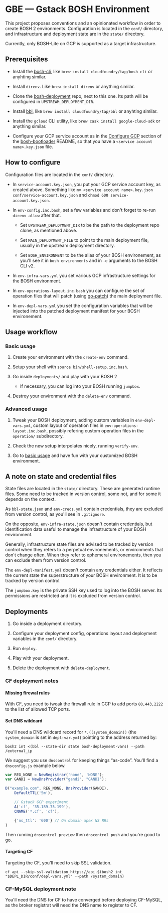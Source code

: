 GBE — Gstack BOSH Environment
=============================

This project proposes conventions and an opinionated workflow in order to
create BOSH 2 environments. Configuration is located in the `conf/` directory,
and infrastructure and deployment state are in the `state/` directory.

Currently, only BOSH-Lite on GCP is supported as a target infrastructure.


Prerequisites
-------------

- Install the [bosh-cli](https://github.com/cloudfoundry/bosh-cli), like
  `brew install cloudfoundry/tap/bosh-cli` or anyhting similar.

- Install `direnv`. Like `brew install direnv` or anything similar.

- Clone the [bosh-deployment](https://github.com/cloudfoundry/bosh-deployment)
  repo, next to this one. Its path will be configured in
  `UPSTREAM_DEPLOYMENT_DIR`.

- Install [bbl](https://github.com/cloudfoundry/bosh-bootloader), like
  `brew install cloudfoundry/tap/bbl` or anyhting similar.

- Install the `gcloud` CLI utility, like `brew cask install google-cloud-sdk`
  or anything similar.

- Configure your GCP service account as in the
  [Configure GCP](https://github.com/cloudfoundry/bosh-bootloader#configure-gcp)
  section of the [bosh-bootloader](https://github.com/cloudfoundry/bosh-bootloader)
  README, so that you have a `<service account name>.key.json` file.


How to configure
----------------

Configuration files are located in the `conf/` directory.

- In `service-account.key.json`, you put your GCP service account key, as
  created above.
  Something like `mv <service account name>.key.json conf/service-account.key.json`
  and `chmod 600 service-account.key.json`.

- In `env-config.inc.bash`, set a few variables and don't forget to re-run
  `direnv allow` after that.

  - Set `UPSTREAM_DEPLOYMENT_DIR` to be the path to the deployment repo clone,
    as mentioned above.

  - Set `MAIN_DEPLOYMENT_FILE` to point to the main deployment file, usually
    in the upstream deployment directory.

  - Set `BOSH_ENVIRONMENT` to be the alias of your BOSH environement, as you'll
    see it in `bosh environments` and in `-e` arguments to the BOSH CLI v2.

- In `env-infra-vars.yml` you set various GCP infrastructure settings for the
  BOSH environment.

- In `env-operations-layout.inc.bash` you can configure the set of operation
  files that will patch (using
  [go-patch](https://github.com/cppforlife/go-patch/blob/master/docs/examples.md))
  the main deployment file.

- In `env-depl-vars.yml` you set the configuration variables that will be
  injected into the patched deployment manifest for your BOSH environement.


Usage workflow
--------------

### Basic usage

1. Create your environment with the `create-env` command.

2. Setup your shell with `source bin/shell-setup.inc.bash`.

3. Go inside `deployments/` and play with your BOSH 2

   - If necessary, you can log into your BOSH running `jumpbox`.

4. Destroy your environment with the `delete-env` command.


### Advanced usage

1. Tweak your BOSH deployment, adding custom variables in `env-depl-vars.yml`,
   custom layout of operation files in `env-operations-layout.inc.bash`,
   possibly refering custom operation files in the `operation/` subdirectory.

2. Check the new setup interpolates nicely, running `verify-env`.

3. Go to [basic usage](#basic-usage) and have fun with your customized BOSH
   environment.


A note on state and credential files
------------------------------------

State files are located in the `state/` directory. These are generated runtime
files. Some need to be tracked in version control, some not, and for some it
depends on the context.

As `bbl-state.json` and `env-creds.yml` contain credentials, they are excluded
from version control, as you'll see in `.gitignore`.

On the opposite, `env-infra-state.json` doesn't contain credentials, but
identification data useful to manage the infrastructure of your BOSH
environment.

Generally, infrastructure state files are advised to be tracked by version
control when they refers to a perpetual environements, or environments that
don't change often. When they refer to ephemeral environements, then you can
exclude them from version control.
 
The `env-depl-manifest.yml` doesn't contain any credentials either. It
reflects the current state the superstructure of your BOSH environment. It is
to be tracked by version control.

The `jumpbox.key` is the private SSH key used to log into the BOSH server. Its
permissions are restricted and it is excluded from version control.


Deployments
-----------

1. Go inside a deployment directory.

2. Configure your deployment config, operations layout and deployment
   variables in the `conf/` directory.

3. Run `deploy`.

4. Play with your deployment.

5. Delete the deployment with `delete-deployment`.


### CF deployment notes

#### Missing firewal rules

With CF, you need to tweak the firewall rule in GCP to add ports `80,443,2222`
to the list of allowed TCP ports.

#### Set DNS wildcard

You'll need a DNS wildcard record for `*.((system_domain))` (the
`system_domain` is set in `depl-var.yml`) pointing to the address returned by:

    bosh2 int <(bbl --state-dir state bosh-deployment-vars) --path /external_ip

We suggest you use `dnscontrol` for keeping things “as-code”. You'll find a
`dnsconfig.js` example below.

```js
var REG_NONE = NewRegistrar('none', 'NONE');
var GANDI = NewDnsProvider("gandi", "GANDI");

D("example.com", REG_NONE, DnsProvider(GANDI),
    DefaultTTL('5m'),

    // Gstack GCP experiment
    A('cf', '35.189.75.199'),
    CNAME('*.cf', 'cf'),

    {'ns_ttl': '600'} // On domain apex NS RRs
)
```

Then running `dnscontrol preview` then `dnscontrol push` and you're good to
go.

#### Targeting CF

Targeting the CF, you'll need to skip SSL validation.

    cf api --skip-ssl-validation https://api.$(bosh2 int "$DEPL_DIR/conf/depl-vars.yml" --path /system_domain)


### CF-MySQL deployment note

You'll need the DNS for CF to have converged before deploying CF-MySQL, as the
broker registrat will need the DNS name to register to CF.
